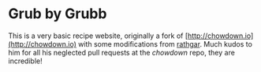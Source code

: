# Grub by Grubb

This is a very basic recipe website, originally a fork of [http://chowdown.io](http://chowdown.io) with some modifications from [rathgar](https://github.com/rathgar). Much kudos to him for all his neglected pull requests at the *chowdown* repo, they are incredible!
